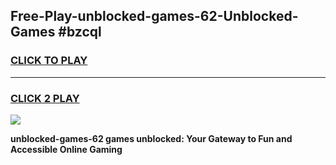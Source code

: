 
## Free-Play-unblocked-games-62-Unblocked-Games #bzcql
<h3>
<a href="https://news.freeplayer.one?title=unblocked-games-62&ref=8M">CLICK TO PLAY</a></h3>
<hr>

<h3>
<a href="https://news.freeplayer.one?title=unblocked-games-62&ref=8M">CLICK 2 PLAY</a>
  
</h3>

<a href="https://news.freeplayer.one?title=unblocked-games-62&ref=8M"><img src="https://clearcache.store/games.png"></a>


**unblocked-games-62 games unblocked: Your Gateway to Fun and Accessible Online Gaming**
